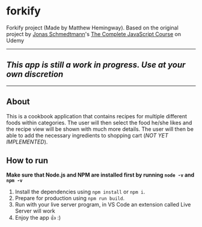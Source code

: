 # forkify
Forkify project (Made by Matthew Hemingway).
Based on the original project by [Jonas Schmedtmann](http://codingheroes.io/)'s [The Complete JavaScript Course](https://www.udemy.com/the-complete-javascript-course) on Udemy

--------------------------------------------------------------------
## __*This app is still a work in progress. Use at your own discretion*__
--------------------------------------------------------------------

## About
This is a cookbook application that contains recipes for multiple different foods within categories. The user will then select the food he/she likes and the recipe view will be shown with much more details. The user will then be able to add the necessary ingredients to shopping cart (*NOT YET IMPLEMENTED*).

## How to run
__Make sure that Node.js and NPM are installed first by running `node -v` and `npm -v`__
1) Install the dependencies using `npm install` or `npm i`.
2) Prepare for production using `npm run build`.
3) Run with your live server program, in VS Code an extension called Live Server will work
4) Enjoy the app :+1: :)

